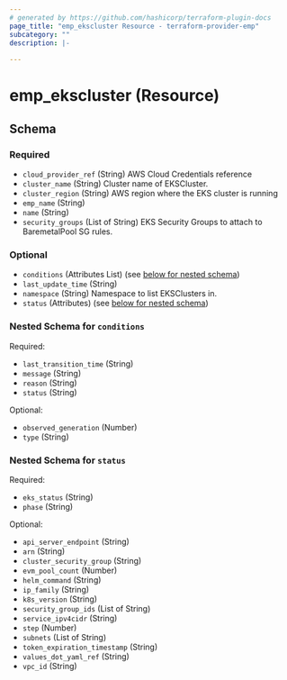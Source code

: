 ```yaml
---
# generated by https://github.com/hashicorp/terraform-plugin-docs
page_title: "emp_ekscluster Resource - terraform-provider-emp"
subcategory: ""
description: |-
  
---
```


# emp_ekscluster (Resource)





<!-- schema generated by tfplugindocs -->
## Schema

### Required

- `cloud_provider_ref` (String) AWS Cloud Credentials reference
- `cluster_name` (String) Cluster name of EKSCluster.
- `cluster_region` (String) AWS region where the EKS cluster is running
- `emp_name` (String)
- `name` (String)
- `security_groups` (List of String) EKS Security Groups to attach to BaremetalPool SG rules.

### Optional

- `conditions` (Attributes List) (see [below for nested schema](#nestedatt--conditions))
- `last_update_time` (String)
- `namespace` (String) Namespace to list EKSClusters in.
- `status` (Attributes) (see [below for nested schema](#nestedatt--status))

<a id="nestedatt--conditions"></a>
### Nested Schema for `conditions`

Required:

- `last_transition_time` (String)
- `message` (String)
- `reason` (String)
- `status` (String)

Optional:

- `observed_generation` (Number)
- `type` (String)


<a id="nestedatt--status"></a>
### Nested Schema for `status`

Required:

- `eks_status` (String)
- `phase` (String)

Optional:

- `api_server_endpoint` (String)
- `arn` (String)
- `cluster_security_group` (String)
- `evm_pool_count` (Number)
- `helm_command` (String)
- `ip_family` (String)
- `k8s_version` (String)
- `security_group_ids` (List of String)
- `service_ipv4cidr` (String)
- `step` (Number)
- `subnets` (List of String)
- `token_expiration_timestamp` (String)
- `values_dot_yaml_ref` (String)
- `vpc_id` (String)
